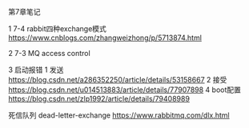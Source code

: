 第7章笔记

1 7-4 rabbit四种exchange模式
https://www.cnblogs.com/zhangweizhong/p/5713874.html

2 7-3 MQ access control

3 启动报错
    1 发送 https://blog.csdn.net/a286352250/article/details/53158667
    2 接受 https://blog.csdn.net/u014513883/article/details/77907898
4 boot配置
    https://blog.csdn.net/zlp1992/article/details/79408989



死信队列
dead-letter-exchange https://www.rabbitmq.com/dlx.html


